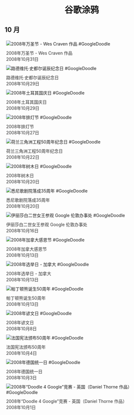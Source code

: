 
<h1 align="center"> 谷歌涂鸦 </h1>




## 10 月

<div class="image">


<img src="https:https://lh3.googleusercontent.com/bvPa03WJBJjxtMc0slXpw-OBVO_ru3zqfarvWp0QRGRGZoyUt462McSnE4AQ6TROcIFxO1wSvc45yC3RUAAaauEVVPCipGwvI9cXxxooIA=s660" alt="2008年万圣节 - Wes Craven 作品 #GoogleDoodle" style="margin: 5px"/>
<div class="info" style="font-size: 14px; color:#333333; margin:5px"><div class="title">2008年万圣节 - Wes Craven 作品</div><div class="date">2008年10月31日</div></div>

<img src="https:https://lh3.googleusercontent.com/PzV9JRBMN2wPq8FVIXko0Sh_b011r7ncR05iuOPhlSVmzHljo5t1VCjVFWAZR9xNxQTkPEWyuoTikcx9sWHbSvaCklhhpYDw1SVJFKH1=s660" alt="路德维托·史都尔诞辰纪念日 #GoogleDoodle" style="margin: 5px"/>
<div class="info" style="font-size: 14px; color:#333333; margin:5px"><div class="title">路德维托·史都尔诞辰纪念日</div><div class="date">2008年10月29日</div></div>

<img src="https:https://lh3.googleusercontent.com/HROXyd_ZSiIDG6kKAB9sUFWzG0bV5gkboiYLEPowBG-860P9_2MPLFiUkXgpnendh8P2gRUvjV0sfYN3E94Em_C_i7aXqZYQ7xH1F0PI=s660" alt="2008年土耳其国庆日 #GoogleDoodle" style="margin: 5px"/>
<div class="info" style="font-size: 14px; color:#333333; margin:5px"><div class="title">2008年土耳其国庆日</div><div class="date">2008年10月29日</div></div>

<img src="https:https://lh3.googleusercontent.com/XOP6xlSZpFHmm1CtpWBczUNTtMFr-hZ6tmPpDSXTCH2mnBAbqVqdmkQdaLVhrxwk6BjDXYTpGmETxUQyOZYa06hfOG7-fz8EAi6GSDPr=s660" alt="2008年排灯节 #GoogleDoodle" style="margin: 5px"/>
<div class="info" style="font-size: 14px; color:#333333; margin:5px"><div class="title">2008年排灯节</div><div class="date">2008年10月27日</div></div>

<img src="https:https://lh3.googleusercontent.com/VDyRrSL4FELD7eidyfdYS7TSZwYvd8UG339YKoGwcadpzs7vl74EaU_6ziGvzR_kCDW0RD9qe_yA4C5usk-WSSwqjv6jP_Y0dFLWNu0=s660" alt="荷兰三角洲工程50周年纪念日 #GoogleDoodle" style="margin: 5px"/>
<div class="info" style="font-size: 14px; color:#333333; margin:5px"><div class="title">荷兰三角洲工程50周年纪念日</div><div class="date">2008年10月22日</div></div>

<img src="https:https://lh3.googleusercontent.com/Wz7wJ-im461LZu-vLkqQ64ZmcTW43Hx0l2w3AyBC3i6YttVVA2jXGzK24OiD0lQ-uoHbqyOr4jlKeyMFGby4VXC_HZXS4IxeMdN0si1T=s660" alt="2008年树木日 #GoogleDoodle" style="margin: 5px"/>
<div class="info" style="font-size: 14px; color:#333333; margin:5px"><div class="title">2008年树木日</div><div class="date">2008年10月20日</div></div>

<img src="https:https://lh3.googleusercontent.com/MAANNNIqsqgkI1KFPa9_igLM0H9vVNXy9eZY5tNf--J6vFMsjF3y4-DkHmZhNg8ZqMW-sfHChHY43UauGfHfXe0wJ5esWNgR3Eb3YxHztw=s660" alt="悉尼歌剧院落成35周年 #GoogleDoodle" style="margin: 5px"/>
<div class="info" style="font-size: 14px; color:#333333; margin:5px"><div class="title">悉尼歌剧院落成35周年</div><div class="date">2008年10月20日</div></div>

<img src="https:https://lh3.googleusercontent.com/4o01fUAyIO67FVr_4dV_esFwnumfYUyblzViBc2v3UB5XXjS0FBqWt2W7rsVWxotVezy7-U7UMi-Om8vXvXS3yEQARNGdOcKl-8QZHIq=s660" alt="伊丽莎白二世女王参观 Google 伦敦办事处 #GoogleDoodle" style="margin: 5px"/>
<div class="info" style="font-size: 14px; color:#333333; margin:5px"><div class="title">伊丽莎白二世女王参观 Google 伦敦办事处</div><div class="date">2008年10月16日</div></div>

<img src="https:https://lh3.googleusercontent.com/cuh1ERkmjw59TaKmohJLBlGukMX-9EQjmE874kOocd7TbIUB4L_ceNH8oAhcTHlXuhv77fhGtDYH2O12Ojvd_Jk3zUPi2882QzjbjiHeoQ=s660" alt="2008年加拿大感恩节 #GoogleDoodle" style="margin: 5px"/>
<div class="info" style="font-size: 14px; color:#333333; margin:5px"><div class="title">2008年加拿大感恩节</div><div class="date">2008年10月13日</div></div>

<img src="https://www.google.com/logos/2008/vote2008.gif" alt="2008年选举日 - 加拿大 #GoogleDoodle" style="margin: 5px"/>
<div class="info" style="font-size: 14px; color:#333333; margin:5px"><div class="title">2008年选举日 - 加拿大</div><div class="date">2008年10月13日</div></div>

<img src="https:https://lh3.googleusercontent.com/Y-qkZan_MV7aE3aJjxm6Pp9Oqj1VTdi8tL4nfHgfQSd8Tqh4Ji04j8RPmrcig2z4_OiAwVyTYZybybmzP5eZlpXr94_XKM4d9ffLuHME=s660" alt="帕丁顿熊诞生50周年 #GoogleDoodle" style="margin: 5px"/>
<div class="info" style="font-size: 14px; color:#333333; margin:5px"><div class="title">帕丁顿熊诞生50周年</div><div class="date">2008年10月13日</div></div>

<img src="https://www.google.com/logos/2008/hangul08.gif" alt="2008年谚文日 #GoogleDoodle" style="margin: 5px"/>
<div class="info" style="font-size: 14px; color:#333333; margin:5px"><div class="title">2008年谚文日</div><div class="date">2008年10月8日</div></div>

<img src="https:https://lh3.googleusercontent.com/N9_txlwskqKoYWDQeNCano46Z-h8U6yF3XEMMwDfBQjX4Z7hSZ0KoqbySgs711e34nTg3lesyMwZnmll21fGRjiXQG-hJ0fXdMOkbXhX=s660" alt="法国宪法颁布50周年 #GoogleDoodle" style="margin: 5px"/>
<div class="info" style="font-size: 14px; color:#333333; margin:5px"><div class="title">法国宪法颁布50周年</div><div class="date">2008年10月4日</div></div>

<img src="https:https://lh3.googleusercontent.com/64bgnb0cImcvhxy2mbaSv74Ad1hHMt3WtSDyYCTKNEdIE6inaND3V05KEqm5p2jui0-bLVeiPw0PJRpDeGLLuT4OtYxZEsNiesSlo2c2=s660" alt="2008年德国统一日 #GoogleDoodle" style="margin: 5px"/>
<div class="info" style="font-size: 14px; color:#333333; margin:5px"><div class="title">2008年德国统一日</div><div class="date">2008年10月3日</div></div>

<img src="https:https://lh3.googleusercontent.com/QLaTel75CqsNnH5MD-efSD69oYQoDFtaZTE-Q7yuGxOMMlO4lHBdAgt92vKRDaSNIIHZGGd_cEM9GejjA5KOqheZmrHeyw-koVzR3IE=s660" alt="2008年“Doodle 4 Google”竞赛 - 英国（Daniel Thorne 作品） #GoogleDoodle" style="margin: 5px"/>
<div class="info" style="font-size: 14px; color:#333333; margin:5px"><div class="title">2008年“Doodle 4 Google”竞赛 - 英国（Daniel Thorne 作品）</div><div class="date">2008年10月1日</div></div>

</div>








